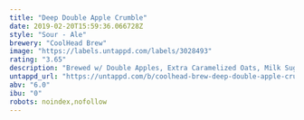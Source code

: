 ```yaml
---
title: "Deep Double Apple Crumble"
date: 2019-02-20T15:59:36.066728Z
style: "Sour - Ale"
brewery: "CoolHead Brew"
image: "https://labels.untappd.com/labels/3028493"
rating: "3.65"
description: "Brewed w/ Double Apples, Extra Caramelized Oats, Milk Sugar & Cinnamon"
untappd_url: "https://untappd.com/b/coolhead-brew-deep-double-apple-crumble/3028493"
abv: "6.0"
ibu: "0"
robots: noindex,nofollow
---
```

